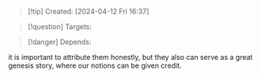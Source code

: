 
>[!tip] Created: [2024-04-12 Fri 16:37]

>[!question] Targets: 

>[!danger] Depends: 

it is important to attribute them honestly, but they also can serve as a great genesis story, where our notions can be given credit.